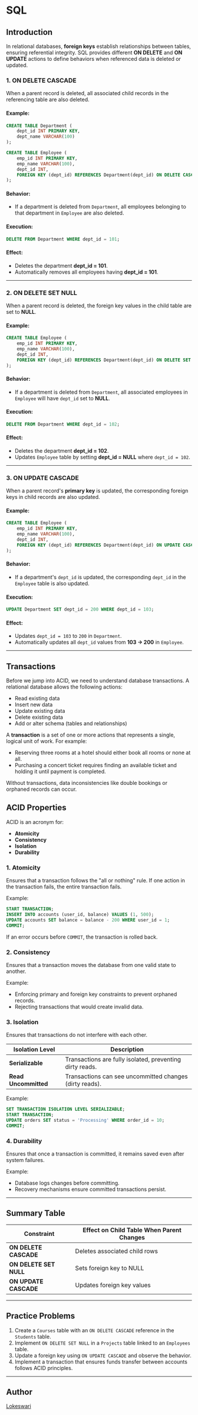 # SQL

## Introduction
In relational databases, **foreign keys** establish relationships between tables, ensuring referential integrity. SQL provides different **ON DELETE** and **ON UPDATE** actions to define behaviors when referenced data is deleted or updated.

### 1. ON DELETE CASCADE
When a parent record is deleted, all associated child records in the referencing table are also deleted.

#### Example:
```sql
CREATE TABLE Department (
    dept_id INT PRIMARY KEY,
    dept_name VARCHAR(100)
);

CREATE TABLE Employee (
    emp_id INT PRIMARY KEY,
    emp_name VARCHAR(100),
    dept_id INT,
    FOREIGN KEY (dept_id) REFERENCES Department(dept_id) ON DELETE CASCADE
);
```
#### Behavior:
- If a department is deleted from `Department`, all employees belonging to that department in `Employee` are also deleted.

#### Execution:
```sql
DELETE FROM Department WHERE dept_id = 101;
```
#### Effect:
- Deletes the department **dept_id = 101**.
- Automatically removes all employees having **dept_id = 101**.

---

### 2. ON DELETE SET NULL
When a parent record is deleted, the foreign key values in the child table are set to **NULL**.

#### Example:
```sql
CREATE TABLE Employee (
    emp_id INT PRIMARY KEY,
    emp_name VARCHAR(100),
    dept_id INT,
    FOREIGN KEY (dept_id) REFERENCES Department(dept_id) ON DELETE SET NULL
);
```
#### Behavior:
- If a department is deleted from `Department`, all associated employees in `Employee` will have `dept_id` set to **NULL**.

#### Execution:
```sql
DELETE FROM Department WHERE dept_id = 102;
```
#### Effect:
- Deletes the department **dept_id = 102**.
- Updates `Employee` table by setting **dept_id = NULL** where `dept_id = 102`.

---

### 3. ON UPDATE CASCADE
When a parent record's **primary key** is updated, the corresponding foreign keys in child records are also updated.

#### Example:
```sql
CREATE TABLE Employee (
    emp_id INT PRIMARY KEY,
    emp_name VARCHAR(100),
    dept_id INT,
    FOREIGN KEY (dept_id) REFERENCES Department(dept_id) ON UPDATE CASCADE
);
```
#### Behavior:
- If a department's `dept_id` is updated, the corresponding `dept_id` in the `Employee` table is also updated.

#### Execution:
```sql
UPDATE Department SET dept_id = 200 WHERE dept_id = 103;
```
#### Effect:
- Updates `dept_id = 103` to `200` in `Department`.
- Automatically updates all `dept_id` values from **103 → 200** in `Employee`.

---

## Transactions
Before we jump into ACID, we need to understand database transactions. A relational database allows the following actions:

- Read existing data
- Insert new data
- Update existing data
- Delete existing data
- Add or alter schema (tables and relationships)

A **transaction** is a set of one or more actions that represents a single, logical unit of work. For example:

- Reserving three rooms at a hotel should either book all rooms or none at all.
- Purchasing a concert ticket requires finding an available ticket and holding it until payment is completed.

Without transactions, data inconsistencies like double bookings or orphaned records can occur.

## ACID Properties
ACID is an acronym for:

- **Atomicity**
- **Consistency**
- **Isolation**
- **Durability**

### 1. Atomicity
Ensures that a transaction follows the "all or nothing" rule. If one action in the transaction fails, the entire transaction fails.

Example:
```sql
START TRANSACTION;
INSERT INTO accounts (user_id, balance) VALUES (1, 500);
UPDATE accounts SET balance = balance - 200 WHERE user_id = 1;
COMMIT;
```
If an error occurs before `COMMIT`, the transaction is rolled back.

### 2. Consistency
Ensures that a transaction moves the database from one valid state to another.

Example:
- Enforcing primary and foreign key constraints to prevent orphaned records.
- Rejecting transactions that would create invalid data.

### 3. Isolation
Ensures that transactions do not interfere with each other.

| Isolation Level | Description |
|---------------|-------------|
| **Serializable** | Transactions are fully isolated, preventing dirty reads. |
| **Read Uncommitted** | Transactions can see uncommitted changes (dirty reads). |

Example:
```sql
SET TRANSACTION ISOLATION LEVEL SERIALIZABLE;
START TRANSACTION;
UPDATE orders SET status = 'Processing' WHERE order_id = 10;
COMMIT;
```

### 4. Durability
Ensures that once a transaction is committed, it remains saved even after system failures.

Example:
- Database logs changes before committing.
- Recovery mechanisms ensure committed transactions persist.

---

## Summary Table
| Constraint | Effect on Child Table When Parent Changes |
|------------|----------------------------------|
| **ON DELETE CASCADE** | Deletes associated child rows |
| **ON DELETE SET NULL** | Sets foreign key to NULL |
| **ON UPDATE CASCADE** | Updates foreign key values |

---

## Practice Problems
1. Create a `Courses` table with an `ON DELETE CASCADE` reference in the `Students` table.
2. Implement `ON DELETE SET NULL` in a `Projects` table linked to an `Employees` table.
3. Update a foreign key using `ON UPDATE CASCADE` and observe the behavior.
4. Implement a transaction that ensures funds transfer between accounts follows ACID principles.

---

## Author
[Lokeswari](https://github.com/LokiRameshBabu/c406firstproject)
